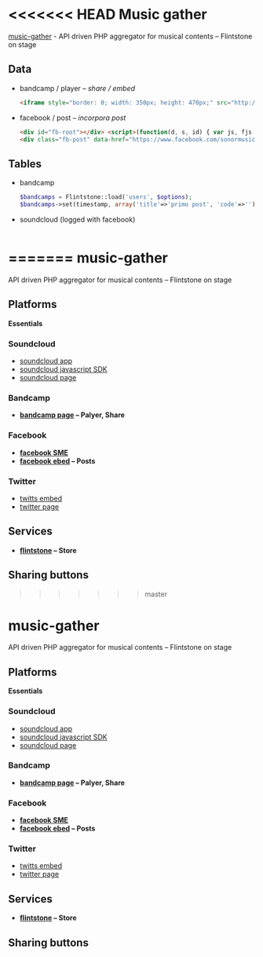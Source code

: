 <<<<<<< HEAD
Music gather
============

[music-gather](https://github.com/petrosh/music-gather) - API driven PHP aggregator for musical contents – Flintstone on stage

Data
----

- bandcamp / player – *share / embed*
	```html
	<iframe style="border: 0; width: 350px; height: 470px;" src="http://bandcamp.com/EmbeddedPlayer/album=2338123705/size=large/bgcol=ffffff/linkcol=0687f5/notracklist=true/transparent=true/" seamless><a href="http://syntheticshadows.bandcamp.com/album/diaframma-live-1983-ss06">DIAFRAMMA - Live 1983 (SS06) by Synthetic Shadows</a></iframe>
	```

- facebook / post – *incorpora post*
	```html
	<div id="fb-root"></div> <script>(function(d, s, id) { var js, fjs = d.getElementsByTagName(s)[0]; if (d.getElementById(id)) return; js = d.createElement(s); js.id = id; js.src = "//connect.facebook.net/it_IT/all.js#xfbml=1"; fjs.parentNode.insertBefore(js, fjs); }(document, 'script', 'facebook-jssdk'));</script>
	<div class="fb-post" data-href="https://www.facebook.com/sonormusiceditions/posts/155486794660479" data-width="550"><div class="fb-xfbml-parse-ignore"><a href="https://www.facebook.com/sonormusiceditions/posts/155486794660479">post</a> di <a href="https://www.facebook.com/sonormusiceditions">SONOR Music Editions</a>.</div></div>
	```

Tables
------

- bandcamp
	```php
	$bandcamps = Flintstone::load('users', $options);
	$bandcamps->set(timestamp, array('title'=>'primo post', 'code'=>''))
	```

- soundcloud (logged with facebook)
	```javascript
	
	```
=======
music-gather
============

API driven PHP aggregator for musical contents – Flintstone on stage

Platforms
---------

**Essentials**

### Soundcloud

- [soundcloud app](http://soundcloud.com/you/apps/new)
- [soundcloud javascript SDK](http://developers.soundcloud.com/docs/api/sdks)
- [soundcloud page](https://soundcloud.com/armagideon-times)

### Bandcamp

- **[bandcamp page](http://syntheticshadows.bandcamp.com/album/diaframma-live-1983-ss06) – Palyer, Share**

### Facebook

- **[facebook SME](https://www.facebook.com/sonormusiceditions)**
- **[facebook ebed](https://developers.facebook.com/docs/plugins/embedded-posts/) – Posts**  

### Twitter

- [twitts embed](https://dev.twitter.com/docs/embedded-tweets)
- [twitter page](https://twitter.com/ArmagideonTimes)


Services
--------

- **[flintstone](https://github.com/fire015/flintstone) – Store**

Sharing buttons
---------------
>>>>>>> master

music-gather
============

API driven PHP aggregator for musical contents – Flintstone on stage

Platforms
---------

**Essentials**

### Soundcloud

- [soundcloud app](http://soundcloud.com/you/apps/new)
- [soundcloud javascript SDK](http://developers.soundcloud.com/docs/api/sdks)
- [soundcloud page](https://soundcloud.com/armagideon-times)

### Bandcamp

- **[bandcamp page](http://syntheticshadows.bandcamp.com/album/diaframma-live-1983-ss06) – Palyer, Share**

### Facebook

- **[facebook SME](https://www.facebook.com/sonormusiceditions)**
- **[facebook ebed](https://developers.facebook.com/docs/plugins/embedded-posts/) – Posts**  

### Twitter

- [twitts embed](https://dev.twitter.com/docs/embedded-tweets)
- [twitter page](https://twitter.com/ArmagideonTimes)


Services
--------

- **[flintstone](https://github.com/fire015/flintstone) – Store**

Sharing buttons
---------------